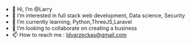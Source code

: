 - 👋 Hi, I’m @Larry
- 👀 I’m interested in full stack web development, Data science, Security
- 🌱 I’m currently learning, Python,ThreeJS,Laravel
- 💞️ I’m looking to collaborate on creating a business 
- 📫 How to reach me : ldvarzeckas@gmail.com

<!---
freqzas/freqzas is a ✨ special ✨ repository because its `README.md` (this file) appears on your GitHub profile.
You can click the Preview link to take a look at your changes.
--->
